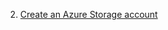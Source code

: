 2. [Create an Azure Storage account](https://docs.microsoft.com/en-us/learn/modules/create-azure-storage-account/)
